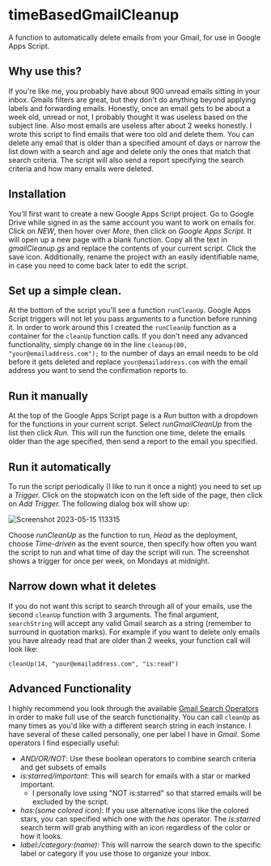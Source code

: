 # timeBasedGmailCleanup
A function to automatically delete emails from your Gmail, for use in Google Apps Script.

## Why use this?
If you're like me, you probably have about 900 unread emails sitting in your inbox. Gmails filters are great, but they don't do anything beyond applying labels and forwarding emails. Honestly, once an email gets to be about a week old, unread or not, I probably thought it was useless based on the subject line. Also most emails are useless after about 2 weeks honestly. I wrote this script to find emails that were too old and delete them. You can delete any email that is older than a specified amount of days or narrow the list down with a search and age and delete only the ones that match that search criteria. The script will also send a report specifying the search criteria and how many emails were deleted.

## Installation
You'll first want to create a new Google Apps Script project. Go to Google Drive while signed in as the same account you want to work on emails for. Click on *NEW*, then hover over *More*, then click on *Google Apps Script.* It will open up a new page with a blank function. Copy all the text in *gmailCleanup.gs* and replace the contents of your current script. Click the save icon. Additionally, rename the project with an easily identifiable name, in case you need to come back later to edit the script.

## Set up a simple clean.
At the bottom of the script you'll see a function `runCleanUp`. Google Apps Script triggers will not let you pass arguments to a function before running it. In order to work around this I created the `runCleanUp` function as a container for the `cleanUp` function calls. If you don't need any advanced functionality, simply change `00` in the line `cleanup(00, "your@emailaddress.com");` to the number of days an email needs to be old before it gets deleted and replace `your@emailaddress.com` with the email address you want to send the confirmation reports to.

## Run it manually
At the top of the Google Apps Script page is a *Run* button with a dropdown for the functions in your current script. Select *runGmailCleanUp* from the list then click *Run.* This will run the function one time, delete the emails older than the age specified, then send a report to the email you specified.

## Run it automatically
To run the script periodically (I like to run it once a night) you need to set up a *Trigger.* Click on the stopwatch icon on the left side of the page, then click on *Add Trigger.* The following dialog box will show up:

![Screenshot 2023-05-15 113315](https://github.com/kibrahim9101/timeBasedGmailCleanup/assets/3267795/e46d3f1c-2d3a-4b41-bbc8-dd052183066c)

Choose *runCleanUp* as the function to run, *Head* as the deployment, choose *Time-driven* as the event source, then specify how often you want the script to run and what time of day the script will run. The screenshot shows a trigger for once per week, on Mondays at midnight.

## Narrow down what it deletes
If you do not want this script to search through all of your emails, use the second `cleanUp` function with 3 arguments. The final argument, `searchString` will accept any valid Gmail search as a string (remember to surround in quotation marks). For example if you want to delete only emails you have already read that are older than 2 weeks, your function call will look like:

`cleanUp(14, "your@emailaddress.com", "is:read")`

## Advanced Functionality
I highly recommend you look through the available [Gmail Search Operators](https://support.google.com/mail/answer/7190?hl=en) in order to make full use of the search functionality. You can call `cleanUp` as many times as you'd like with a different search string in each instance. I have several of these called personally, one per label I have in *Gmail*. Some operators I find especially useful:

- *AND/OR/NOT*: Use these boolean operators to combine search criteria and get subsets of emails
- *is:starred/important*: This will search for emails with a star or marked important.
  - I personally love using "NOT is:starred" so that starred emails will be excluded by the script.
- *has:(some colored icon)*: If you use alternative icons like the colored stars, you can specified which one with the *has* operator. The *is:starred* search term will grab anything with an icon regardless of the color or how it looks.
- *label:/category:(name)*: This will narrow the search down to the specific label or category if you use those to organize your inbox.
